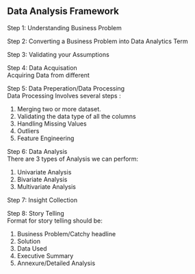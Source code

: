 ## Data Analysis Framework

Step 1: Understanding Business Problem

Step 2: Converting a Business Problem into Data Analytics Term

Step 3: Validating your Assumptions

Step 4: Data Acquisation
</br>Acquiring Data from different 

Step 5: Data Preperation/Data Processing
</br>Data Processing Involves several steps :
1. Merging two or more dataset.
2. Validating the data type of all the columns
3. Handling Missing Values
4. Outliers
5. Feature Engineering

Step 6: Data Analysis
</br>There are 3 types of Analysis we can perform:
1. Univariate Analysis
2. Bivariate Analysis
3. Multivariate Analysis 

Step 7: Insight Collection

Step 8: Story Telling
</br>Format for story telling should be:
1. Business Problem/Catchy headline
2. Solution
3. Data Used
4. Executive Summary
5. Annexure/Detailed Analysis

